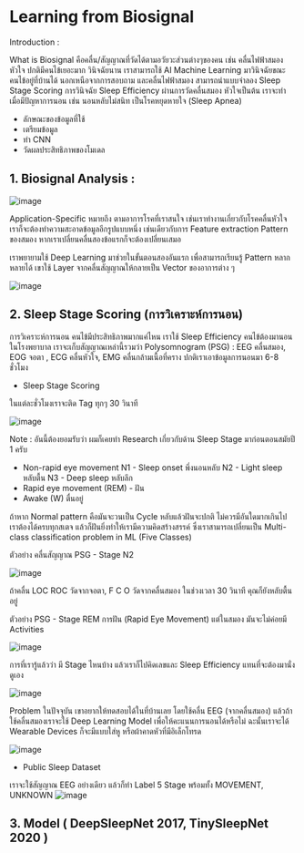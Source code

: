 # Learning from Biosignal

Introduction :

What is Biosignal คือคลื่น/สัญญาณที่วัดได้ตามอวัยวะส่วนต่างๆของคน เช่น คลื่นไฟฟ้าสมอง หัวใจ
ปกติมีคนไข้เยอะมาก วินิจฉัยนาน เราสามารถใช้ AI Machine Learning มาวินิจฉัยขณะคนไข้อยู่ที่บ้านได้
นอกเหนือจากการสอบถาม และคลื่นไฟฟ้าสมอง สามารถนำแบบจำลอง Sleep Stage Scoring การวินิจฉัย Sleep Efficiency
ผ่านการวัดคลื่นสมอง หัวใจเป็นต้น เราจะทำเมื่อมีปัญหาการนอน เช่น นอนหลับไม่สนิท เป็นโรคหยุดหายใจ (Sleep Apnea) 

- ลักษณะของข้อมูลที่ใช้
- เตรียมข้อมูล
- ทำ CNN
- วัดผลประสิทธิภาพของโมเดล

## 1. Biosignal Analysis :

![image](https://github.com/user-attachments/assets/98281ca2-2fd4-439f-8bae-0c2d589ab4f1)

Application-Specific หมายถึง ตามอาการโรคที่เราสนใจ เช่นเราทำงานเกี่ยวกับโรคคลื่นหัวใจ เราก็จะต้องทำความสะอาดข้อมูลอีกรูปแบบหนึ่ง เช่นเดียวกับการ Feature extraction Pattern ของสมอง
หากเราเปลี่ยนคลื่นสองข้อแรกก็จะต้องเปลี่ยนเสมอ

เราพยายามใช้ Deep Learning มาช่วยในขั้นตอนสองอันแรก เพื่อสามารถเรียนรู้ Pattern หลากหลายได้
เขาใช้ Layer จากคลื่นสัญญาณให้กลายเป็น Vector ของอาการต่าง ๆ

![image](https://github.com/user-attachments/assets/8b98110a-eca4-4c05-97e5-f2d7b5ec279b)

## 2. Sleep Stage Scoring (การวิเคราะห์การนอน)

การวิเคราะห์การนอน คนไข้มีประสิทธิภาพมากแค่ไหน เราใช้ Sleep Efficiency
คนไข้ต้องมานอนในโรงพยาบาล เราจะเก็บสัญญาณเหล่านี้รวมว่า Polysomnogram (PSG) : EEG คลื่นสมอง, EOG จอตา , ECG คลื่นหัวใจ, EMG คลื่นกล้ามเนื้อที่คราง
ปกติเราเอาข้อมูลการนอนมา 6-8 ชั่วโมง

* Sleep Stage Scoring

ในแต่ละชั่วโมงเราจะติด Tag ทุกๆ 30 วินาที

![image](https://github.com/user-attachments/assets/abcb52ea-4610-4ec6-8192-5764c45d2aba)

Note : อันนี้ต้องยอมรับว่า ผมก็เคยทำ Research เกี่ยวกับด้าน Sleep Stage มาก่อนตอนสมัยปี 1 ครับ
* Non-rapid eye movement
N1 - Sleep onset พึ่งนอนหลับ
N2 - Light sleep หลับตื้น
N3 - Deep sleep หลับลึก
* Rapid eye movement (REM) - ฝัน
* Awake (W) ตื่นอยู่

ถ้าหาก Normal pattern คือมันจะวนเป็น Cycle หลับแล้วฝันจะปกติ ไม่ควรมีอันใดมากเกินไป เราต้องได้ครบทุกสเตจ แล้วก็ฝันยิ่งทำให้เรามีความคิดสร้างสรรค์
ซึ่งเราสามารถเปลี่ยนเป็น Multi-class classification problem in ML (Five Classes)

ตัวอย่าง คลื่นสัญญาณ PSG - Stage N2

![image](https://github.com/user-attachments/assets/105e5f89-9d44-4956-88dc-72d5629d44a8)

ถ้าคลื่น LOC ROC วัดจากจอตา, F C O วัดจากคลื่นสมอง ในช่วงเวลา 30 วินาที คุณก็ยังหลับตื้นอยู่

ตัวอย่าง PSG - Stage REM การฝัน (Rapid Eye Movement) แต่ในสมอง มันจะไม่ค่อยมี Activities

![image](https://github.com/user-attachments/assets/516e53a9-4342-4952-a308-de3936ccae8e)

การที่เรารู้แล้วว่า มี Stage ไหนบ้าง แล้วเราก็ไปคิดเลขและ Sleep Efficiency แทนที่จะต้องมานั่งดูเอง

![image](https://github.com/user-attachments/assets/7301073c-79fa-4ee1-8376-47ed30185b9e)

Problem ในปัจจุบัน เขาอยากให้ทดสอบได้ในที่บ้านเลย โดยใช้คลื่น EEG (จากคลื่นสมอง) แล้วถ้าใช้คลื่นสมองเราจะใช้ Deep Learning Model เพื่อให้คะแนนการนอนได้หรือไม่
ฉะนั้นเราจะได้ Wearable Devices ก็จะมีแบบใส่หู หรือผ้าคาดหัวที่มีอิเล็กโทรด

![image](https://github.com/user-attachments/assets/695758bf-124e-46cf-a5d5-967bc4796ef8)

* Public Sleep Dataset

เราจะใช้สัญญาณ EEG อย่างเดียว แล้วก็ทำ Label 5 Stage พร้อมทั้ง MOVEMENT, UNKNOWN
![image](https://github.com/user-attachments/assets/52720584-b40a-4d73-b3e3-3a78de8c6134)

## 3. Model ( DeepSleepNet 2017, TinySleepNet 2020 )





